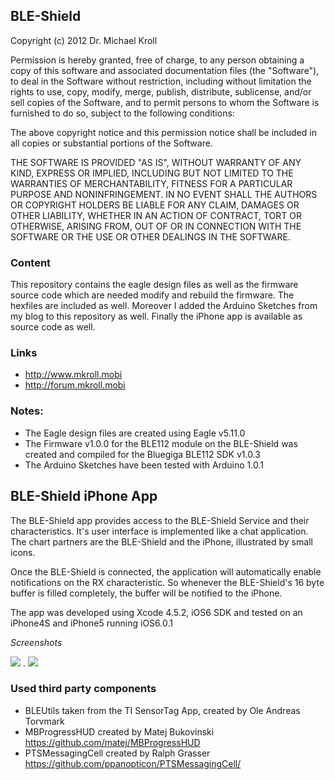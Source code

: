## BLE-Shield


Copyright (c) 2012 Dr. Michael Kroll

Permission is hereby granted, free of charge, to any person obtaining a copy of this 
software and associated documentation files (the "Software"), to deal in the Software 
without restriction, including without limitation the rights to use, copy, modify, merge, 
publish, distribute, sublicense, and/or sell copies of the Software, and to permit persons 
to whom the Software is furnished to do so, subject to the following conditions:

The above copyright notice and this permission notice shall be included in all copies or 
substantial portions of the Software.

THE SOFTWARE IS PROVIDED "AS IS", WITHOUT WARRANTY OF ANY KIND, EXPRESS OR IMPLIED, 
INCLUDING BUT NOT LIMITED TO THE WARRANTIES OF MERCHANTABILITY, FITNESS FOR A PARTICULAR 
PURPOSE AND NONINFRINGEMENT. IN NO EVENT SHALL THE AUTHORS OR COPYRIGHT HOLDERS BE LIABLE 
FOR ANY CLAIM, DAMAGES OR OTHER LIABILITY, WHETHER IN AN ACTION OF CONTRACT, TORT OR OTHERWISE, 
ARISING FROM, OUT OF OR IN CONNECTION WITH THE SOFTWARE OR THE USE OR OTHER DEALINGS IN THE SOFTWARE.

### Content

This repository contains the eagle design files as well as the firmware source code
which are needed modify and rebuild the firmware. The hexfiles are included as well.
Moreover I added the Arduino Sketches from my blog to this repository as well.
Finally the iPhone app is available as source code as well.

### Links
* http://www.mkroll.mobi
* http://forum.mkroll.mobi


### Notes:
* The Eagle design files are created using Eagle v5.11.0
* The Firmware v1.0.0 for the BLE112 module on the BLE-Shield was created and compiled for the Bluegiga BLE112 SDK v1.0.3
* The Arduino Sketches have been tested with Arduino 1.0.1

## BLE-Shield iPhone App

The BLE-Shield app provides access to the BLE-Shield Service and their characteristics. It's user interface is implemented like 
a chat application. The chart partners are the BLE-Shield and the iPhone, illustrated by small icons.

Once the BLE-Shield is connected, the application will automatically enable notifications on the RX characteristic. So whenever 
the BLE-Shield's 16 byte buffer is filled completely, the buffer will be notified to the iPhone. 

The app was developed using Xcode 4.5.2, iOS6 SDK and tested on an iPhone4S and iPhone5 running iOS6.0.1

*Screenshots*

<img src="http://www.mkroll.mobi/BLE-Shield-Files/iphone/BLE-Shield-iPhone1.PNG" /> . <img src="http://www.mkroll.mobi/BLE-Shield-Files/iphone/BLE-Shield-iPhone2.PNG" />


### Used third party components

* BLEUtils taken from the TI SensorTag App, created by Ole Andreas Torvmark 
* MBProgressHUD created by Matej Bukovinski https://github.com/matej/MBProgressHUD
* PTSMessagingCell created by Ralph Grasser https://github.com/ppanopticon/PTSMessagingCell/
